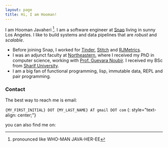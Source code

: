 ```yaml
---
layout: page
title: Hi, I am Hooman!
---
```


I am Hooman Javaheri [^1]. I am a software engineer at [Snap](https://www.snap.com/en-US/)
living in sunny Los Angeles. I like to build systems and data pipelines that are _robust_ and _scalable_.

- Before joining Snap, I worked for [Tinder](https://www.gotinder.com/), [Stitch](https://www.stitchdata.com/) and [RJMetrics](http://www.rjmetrics.com).
- I was an adjunct faculty at [Northeastern](http://www.ccis.northeastern.edu/), where I received my PhD in computer science, working with [Prof. Guevara Noubir](http://ccis.northeastern.edu/home/noubir). I received my BSc from [Sharif University](http://www.en.sharif.edu/).
- I am a big fan of functional programming, lisp, immutable data, REPL and pair programming.

### Contact
The best way to reach me is email:

`{MY_FIRST_INITIAL} DOT {MY_LAST_NAME} AT gmail DOT com`
{: style="text-align: center;"}

you can also find me on:

<div align="center">
  <a href="https://snapchat.com/add/hjavaheri" style="border: 0px">
    <div class="snapchat"> </div>
  </a>
  <a href="https://github.com/namooh" style="border: 0px">
    <div class="github"> </div>
  </a>
  <a href="https://linkedin.com/in/hjavaheri" style="border: 0px;">
    <div class="linkedin"> </div>
  </a>
  <a href="https://twitter.com/namooh" style="border: 0px;">
    <div class="twitter"> </div>
  </a>
  <a href="https://www.instagram.com/namooh/" style="border: 0px;">
    <div class="instagram"> </div>
  </a>
</div>


[^1]: pronounced like WHO-MAN JAVA-HER-EE
